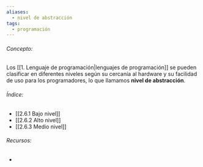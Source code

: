 ```yaml
---
aliases:
  - nivel de abstracción
tags:
  - programación
---
```

###### Concepto:

Los [[1. Lenguaje de programación|lenguajes de programación]] se pueden clasificar en diferentes niveles según su cercanía al hardware y su facilidad de uso para los programadores, lo que llamamos **nivel de abstracción**.

###### Índice:

- [[2.6.1 Bajo nivel]]
- [[2.6.2 Alto nivel]]
- [[2.6.3 Medio nivel]]

###### Recursos:

- []()